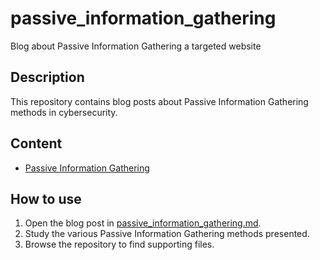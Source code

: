 # passive_information_gathering
Blog about Passive Information Gathering a targeted website

## Description

This repository contains blog posts about Passive Information Gathering methods in cybersecurity.

## Content

- [Passive Information Gathering](passive_information_gathering.md)

## How to use

1. Open the blog post in  [passive_information_gathering.md](passive_information_gathering.md).
2. Study the various Passive Information Gathering methods presented.
3. Browse the repository to find supporting files.